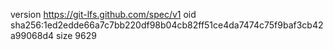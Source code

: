 version https://git-lfs.github.com/spec/v1
oid sha256:1ed2edde66a7c7bb220df98b04cb82ff51ce4da7474c75f9baf3cb42a99068d4
size 9629
